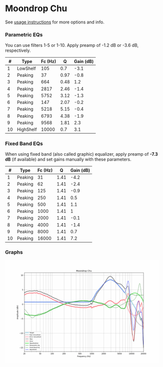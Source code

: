 # Moondrop Chu
See [usage instructions](https://github.com/jaakkopasanen/AutoEq#usage) for more options and info.

### Parametric EQs
You can use filters 1-5 or 1-10. Apply preamp of -1.2 dB or -3.6 dB, respectively.

|   # | Type      |   Fc (Hz) |    Q |   Gain (dB) |
|-----|-----------|-----------|------|-------------|
|   1 | LowShelf  |       105 | 0.7  |        -3.1 |
|   2 | Peaking   |        37 | 0.97 |        -0.8 |
|   3 | Peaking   |       664 | 0.48 |         1.2 |
|   4 | Peaking   |      2817 | 2.46 |        -1.4 |
|   5 | Peaking   |      5752 | 3.12 |        -1.3 |
|   6 | Peaking   |       147 | 2.07 |        -0.2 |
|   7 | Peaking   |      5218 | 5.15 |        -0.4 |
|   8 | Peaking   |      6793 | 4.38 |        -1.9 |
|   9 | Peaking   |      9568 | 1.81 |         2.3 |
|  10 | HighShelf |     10000 | 0.7  |         3.1 |

### Fixed Band EQs
When using fixed band (also called graphic) equalizer, apply preamp of **-7.3 dB** (if available) and set gains manually with these parameters.

|   # | Type    |   Fc (Hz) |    Q |   Gain (dB) |
|-----|---------|-----------|------|-------------|
|   1 | Peaking |        31 | 1.41 |        -4.2 |
|   2 | Peaking |        62 | 1.41 |        -2.4 |
|   3 | Peaking |       125 | 1.41 |        -0.9 |
|   4 | Peaking |       250 | 1.41 |         0.5 |
|   5 | Peaking |       500 | 1.41 |         1.1 |
|   6 | Peaking |      1000 | 1.41 |         1   |
|   7 | Peaking |      2000 | 1.41 |        -0.1 |
|   8 | Peaking |      4000 | 1.41 |        -1.4 |
|   9 | Peaking |      8000 | 1.41 |         0.7 |
|  10 | Peaking |     16000 | 1.41 |         7.2 |

### Graphs
![](./Moondrop%20Chu.png)
